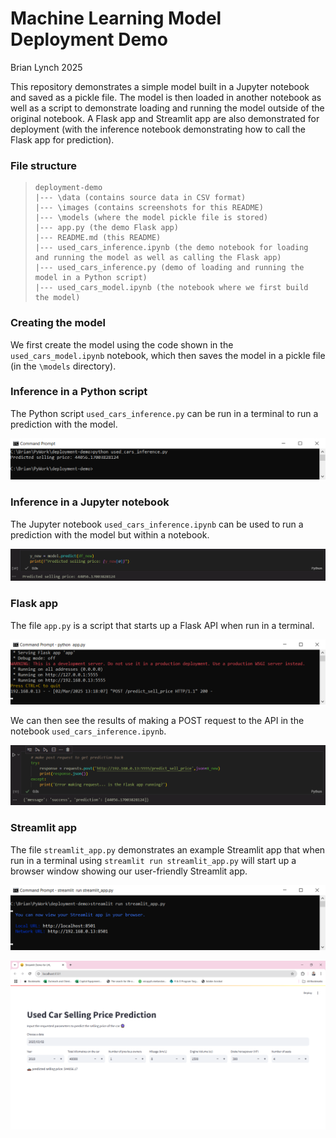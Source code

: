 # Machine Learning Model Deployment Demo

Brian Lynch 2025

This repository demonstrates a simple model built in a Jupyter notebook and saved as a pickle file. The model is then loaded in another notebook as well as a script to demonstrate loading and running the model outside of the original notebook. A Flask app and Streamlit app are also demonstrated for deployment (with the inference notebook demonstrating how to call the Flask app for prediction).

### File structure

> ```
> deployment-demo
> |--- \data (contains source data in CSV format)
> |--- \images (contains screenshots for this README)
> |--- \models (where the model pickle file is stored)
> |--- app.py (the demo Flask app)
> |--- README.md (this README)
> |--- used_cars_inference.ipynb (the demo notebook for loading and running the model as well as calling the Flask app)
> |--- used_cars_inference.py (demo of loading and running the model in a Python script)
> |--- used_cars_model.ipynb (the notebook where we first build the model)
> ```

### Creating the model
We first create the model using the code shown in the `used_cars_model.ipynb` notebook, which then saves the model in a pickle file (in the `\models` directory).

### Inference in a Python script
The Python script `used_cars_inference.py` can be run in a terminal to run a prediction with the model.

![script inference](images/used_cars_inference_py.png)

### Inference in a Jupyter notebook
The Jupyter notebook `used_cars_inference.ipynb` can be used to run a prediction with the model but within a notebook.

![notebook inference](images/used_cars_inference_ipynb.png)

### Flask app
The file `app.py` is a script that starts up a Flask API when run in a terminal.

![flask app](images/flask_app.png)

We can then see the results of making a POST request to the API in the notebook `used_cars_inference.ipynb`.

![flask call](images/used_cars_inference_flask.png)

### Streamlit app
The file `streamlit_app.py` demonstrates an example Streamlit app that when run in a terminal using `streamlit run streamlit_app.py` will start up a browser window showing our user-friendly Streamlit app.

![streamlit run](images/streamlit_app_run.png)

![streamlit app](images/streamlit_app.png)

